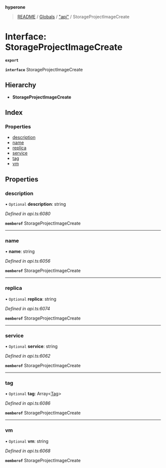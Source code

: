 **hyperone**

> [README](../README.md) / [Globals](../globals.md) / ["api"](../modules/_api_.md) / StorageProjectImageCreate

# Interface: StorageProjectImageCreate

**`export`** 

**`interface`** StorageProjectImageCreate

## Hierarchy

* **StorageProjectImageCreate**

## Index

### Properties

* [description](_api_.storageprojectimagecreate.md#description)
* [name](_api_.storageprojectimagecreate.md#name)
* [replica](_api_.storageprojectimagecreate.md#replica)
* [service](_api_.storageprojectimagecreate.md#service)
* [tag](_api_.storageprojectimagecreate.md#tag)
* [vm](_api_.storageprojectimagecreate.md#vm)

## Properties

### description

• `Optional` **description**: string

*Defined in api.ts:6080*

**`memberof`** StorageProjectImageCreate

___

### name

•  **name**: string

*Defined in api.ts:6056*

**`memberof`** StorageProjectImageCreate

___

### replica

• `Optional` **replica**: string

*Defined in api.ts:6074*

**`memberof`** StorageProjectImageCreate

___

### service

• `Optional` **service**: string

*Defined in api.ts:6062*

**`memberof`** StorageProjectImageCreate

___

### tag

• `Optional` **tag**: Array\<[Tag](_api_.tag.md)>

*Defined in api.ts:6086*

**`memberof`** StorageProjectImageCreate

___

### vm

• `Optional` **vm**: string

*Defined in api.ts:6068*

**`memberof`** StorageProjectImageCreate
